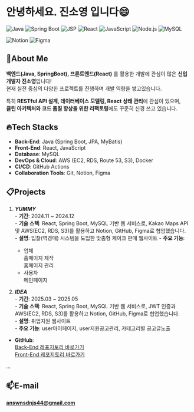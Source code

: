 # 안녕하세요. 진소영 입니다😄  
![Java](https://img.shields.io/badge/Java-007396?style=for-the-badge&logo=java&logoColor=white)
![Spring Boot](https://img.shields.io/badge/SpringBoot-6DB33F?style=for-the-badge&logo=spring&logoColor=white)
![JSP](https://img.shields.io/badge/JSP-5A463B?style=for-the-badge&logo=java&logoColor=white)
![React](https://img.shields.io/badge/React-20232A?style=for-the-badge&logo=react&logoColor=61DAFB)
![JavaScript](https://img.shields.io/badge/JavaScript-F7DF1E?style=for-the-badge&logo=javascript&logoColor=black)
![Node.js](https://img.shields.io/badge/Node.js-339933?style=for-the-badge&logo=node.js&logoColor=white)
![MySQL](https://img.shields.io/badge/MySQL-4479A1?style=for-the-badge&logo=mysql&logoColor=white)   

![Notion](https://img.shields.io/badge/Notion-000000?style=for-the-badge&logo=notion&logoColor=white)
![Figma](https://img.shields.io/badge/Figma-F24E1E?style=for-the-badge&logo=figma&logoColor=white)



   ##  📌About Me   
   **백엔드(Java, SpringBoot), 프론트엔드(React)** 를 활용한 개발에 관심이 많은 **신입개발자 진소영**입니다!   
   현재 실전 중심의 다양한 프로젝트를 진행하며 개발 역량을 쌓고있습니다.   

   특히 **RESTful API 설계, 데이터베이스 모델링, React 상태 관리**에 관심이 있으며,  
      **클린 아키텍처와 코드 품질 향상을 위한 리팩토링**에도 꾸준히 신경 쓰고 있습니다.


      
   ##  🔥Tech Stacks    
   - **Back-End**: Java (Spring Boot, JPA, MyBatis)  
   - **Front-End**: React, JavaScript  
   - **Database**: MySQL  
   - **DevOps & Cloud**: AWS (EC2, RDS, Route 53, S3), Docker  
   - **CI/CD**: GitHub Actions  
   - **Collaboration Tools**: Git, Notion, Figma

   ##  📋Projects
   1. ***YUMMY***   
    - **기간**: 2024.11 ~ 2024.12   
    - **기술 스택**: React, Spring Boot, MySQL 기반 웹 서비스로, Kakao Maps API 및 AWS(EC2, RDS, S3)를 활용하고 Notion, GitHub, Figma로 협업했습니다.   
    - **설명**: 입찰(역경매) 시스템을 도입한 맞춤형 케이크 판매 웹사이트
    - **주요 기능**:   
      - 업체   
      홈페이지 제작   
      홈페이지 관리   
      - 사용자   
      메인페이지     


   3. ***IDEA***   
    - **기간**: 2025.03 ~ 2025.05   
    - **기술 스택**: React, Spring Boot, MySQL 기반 웹 서비스로, JWT 인증과 AWS(EC2, RDS, S3)를 활용하고 Notion, GitHub, Figma로 협업했습니다.   
    - **설명**: 취업지원 웹사이트   
    - **주요 기능**: user마이페이지, user지원공고관리, 카테고리별 공고글노출   
   - **GitHub**:   
      [Back-End 레포지토리 바로가기](https://github.com/soyoungJin44/IDEA-backend)   
      [Front-End 레포지토리 바로가기](https://github.com/soyoungJin44/IDEA-frontend)       

   ...

   ##  📫E-mail
   **answnsdnjs44@gmail.com**



   
   
   
   
<!--
**soyoungJin44/soyoungJin44** is a ✨ _special_ ✨ repository because its `README.md` (this file) appears on your GitHub profile.

Here are some ideas to get you started:

- 🔭 I’m currently working on ...
- 🌱 I’m currently learning ...
- 👯 I’m looking to collaborate on ...
- 🤔 I’m looking for help with ...
- 💬 Ask me about ...
- 📫 How to reach me: ...
- 😄 Pronouns: ...
- ⚡ Fun fact: ...
-->
